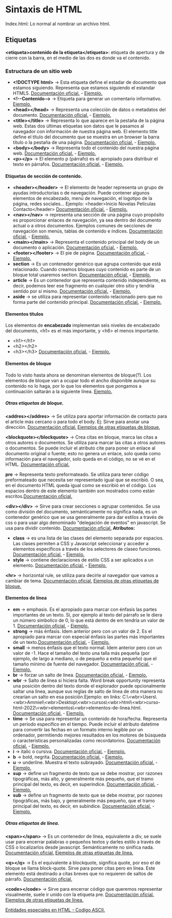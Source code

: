 ﻿
# Sintaxis de HTML

Index.html: Lo normal al nombrar un archivo html.

## Etiquetas

**\<etiqueta>contenido de la etiqueta\</etiqueta>**: etiqueta de apertura y de cierre con la barra, en el medio de las dos es donde va el contenido.

### Estructura de un sitio web

+ **\<!DOCTYPE html>** -> Esta etiqueta define el estadar de documento que estamos siguiendo. Representa que estamos siguiendo el estandar HTML5. [Documentación oficial.](https://developer.mozilla.org/es/docs/Web/HTML/Element/html) - [Ejemplo.](https://github.com/Juan122113/curso-html-2022/blob/main/index.html)
+ **\<!--Contenido-->** -> Etiqueta para generar un comentario informativo.  [Ejemplo.](https://github.com/Juan122113/curso-html-2022/blob/main/index.html)
+ **\<head>\</head>** -> Representa una colección de datos o metadatos del documento. [Documentación oficial.](https://developer.mozilla.org/es/docs/Web/HTML/Element/head) - [Ejemplo.](https://github.com/Juan122113/curso-html-2022/blob/main/index.html)
+ **\<title>\</title>** -> Representa lo que aparece en la pestaña de la página web. Estas dos últimas etiquetas son datos que le pasamos al navegador con información de nuestra página web. El elemento title define el título del documento que se muestra en un browser la barra título o la pestaña de una página. [Documentación oficial.](https://developer.mozilla.org/es/docs/Web/HTML/Element/title) - [Ejemplo.](https://github.com/Juan122113/curso-html-2022/blob/main/index.html)
+ **\<body>\</body>** -> Representa todo el contenido del nuestra página web. [Documentación oficial.](https://developer.mozilla.org/es/docs/Web/HTML/Element/body) - [Ejemplo.](https://github.com/Juan122113/curso-html-2022/blob/main/index.html)
+ **\<p>\</p>** -> El elemento p (párrafo) es el apropiado para distribuir el texto en párrafos. [Documentación oficial.](https://developer.mozilla.org/es/docs/Web/HTML/Element/p) - [Ejemplo.](https://github.com/Juan122113/curso-html-2022/blob/main/titulos-y-parrafos.html)


#### Etiquetas de sección de contenido.

+ **\<header>\</header>** -> El elemento de header representa un grupo de ayudas introductorias o de navegación. Puede contener algunos elementos de encabezado, menú de navegación, el logotipo de la página, redes sociales... Ejemplo: 
\<header>Inicio
Novelas
Películas
Contacto\</header>
[Documentación oficial.](https://developer.mozilla.org/es/docs/Web/HTML/Element/header) - [Ejemplo.](https://github.com/Juan122113/curso-html-2022/blob/main/seccion-de-contenido.html)
+ __\<nav>\</nav>__ -> representa una sección de una página cuyo propósito es proporcionar enlaces de navegación, ya sea dentro del documento actual o a otros documentos. Ejemplos comunes de secciones de navegación son menús, tablas de contenido e índices. [Documentación oficial.](https://developer.mozilla.org/es/docs/Web/HTML/Element/nav) - [Ejemplo.](https://github.com/Juan122113/CursoCSS/blob/main/20-Men%C3%BA%20CSS/index.html)
 + **\<main>\</main>** -> Representa el contenido principal del body de un documento o aplicación. [Documentación oficial.](https://developer.mozilla.org/es/docs/Web/HTML/Element/main) - [Ejemplo.](https://github.com/Juan122113/curso-html-2022/blob/main/seccion-de-contenido.html)
+ **\<footer>\</footer>** -> El pie de página. [Documentación oficial.](https://developer.mozilla.org/es/docs/Web/HTML/Element/footer) - [Ejemplo.](https://github.com/Juan122113/curso-html-2022/blob/main/seccion-de-contenido.html)
+ **section** -> Es un contenedor genérico que agrupa contenido que está relacionado. Cuando creamos bloques cuyo contenido es parte de un bloque total usaremos section. [Documentación oficial.](https://developer.mozilla.org/es/docs/Web/HTML/Element/section) - [Ejemplo.](https://github.com/Juan122113/curso-html-2022/blob/main/seccion-de-contenido-II.html)
+ **article** -> Es un contenedor que representa contenido independiente, es decir, podemos leer ese fragmento en cualquier otro sitio y tendría sentido por sí mismo. [Documentación oficial.](https://developer.mozilla.org/es/docs/Web/HTML/Element/article) - [Ejemplo.](https://github.com/Juan122113/curso-html-2022/blob/main/seccion-de-contenido-II.html)
+ **aside** -> se utiliza para representar contenido relacionado pero que no forma parte del contenido principal. [Documentación oficial.](https://developer.mozilla.org/es/docs/Web/HTML/Element/aside) - [Ejemplo.](https://github.com/Juan122113/curso-html-2022/blob/main/seccion-de-contenido-IV.html)

#### Elementos títulos

Los elementos de **encabezado** implementan seis niveles de encabezado del documento, \<h1> es el más importante, y \<h6> el menos importante.
+ \<h1>\</h1>
+ \<h2>\</h2>
+ \<h3>\</h3>
[Documentación oficial.](https://developer.mozilla.org/es/docs/Web/HTML/Element/Heading_Elements) - [Ejemplo.](https://github.com/Juan122113/curso-html-2022/blob/main/titulos-y-parrafos.html)

#### Elementos de bloque

Todo lo visto hasta ahora se denominan elementos de bloque(?). Los elementos de bloque van a ocupar todo el ancho disponible aunque su contenido no lo haga, por lo que los elementos que pongamos a continuación saltarán a la siguiente línea. [Ejemplo.](https://github.com/Juan122113/curso-html-2022/blob/main/elementos-de-bloque.html)

##### Otras etiquetas de bloque.

**\<addres>\</addres>** -> Se utiliza para aportar información de contacto para el article más cercano o para todo el body. Ej: Sirve para anotar una dirección. [Documentación oficial.](https://developer.mozilla.org/es/docs/Web/HTML/Element/address) [Ejemplos de otras etiquetas de bloque.](https://github.com/Juan122113/curso-html-2022/blob/main/otras-etiquetas-bloque.html)

**\<blockquote>\</blockquote>** -> Crea citas en bloque, marca las citas a otros autores o documentos. Se utiliza para marcar las citas a otros autores o documentos. Se puede incluir el atributo cite para poner un enlace al documento original o fuente; esto no genera un enlace, solo queda como información para el navegador, solo queda en el código, no se vé en el HTML. [Documentación oficial.](https://developer.mozilla.org/es/docs/Web/HTML/Element/blockquote)

**pre** -> Representa texto preformateado. Se utiliza para tener código preformateado que necesita ser representado igual que se escribió. O sea, en el documento HTML queda igual como se escribió en el código. Los espacios dentro de este elemento también son mostrados como están escritos.[Documentación oficial.](https://developer.mozilla.org/es/docs/Web/HTML/Element/pre)

**\<div>\</div>** -> Sirve para crear secciones o agrupar contenidos. Se usa como división del documento, semánticamente no significa nada, es un contenedor genérico que se usa generalmente para dar estilos a través de css o para usar algo denominado "delegación de eventos" en javascript. Se usa para dividir contenido. [Documentación oficial.](https://developer.mozilla.org/es/docs/Web/HTML/Element/div) __Atributos:__
+ **class** -> es una lista de las clases del elemento separada por espacios. Las clases permiten a CSS y Javascript seleccionar y acceder a elementos específicos a través de los selectores de claseo funciones. [Documentación oficial.](https://developer.mozilla.org/es/docs/Web/HTML/Global_attributes/class) - [Ejemplo.](https://github.com/Juan122113/CursoCSS/blob/main/01-introducci%C3%B3n-css/index.html)
+ **style** -> contiene declaraciones de estilo CSS a ser aplicados a un elemento. [Documentación oficial.](https://developer.mozilla.org/es/docs/Web/HTML/Global_attributes/style) - [Ejemplo.](https://github.com/Juan122113/CursoCSS/blob/main/01-introducci%C3%B3n-css/index.html)

**\<hr>** -> horizontal rule, se utiliza para decirle al navegador que vamos a cambiar de tema. [Documentación oficial.](https://developer.mozilla.org/es/docs/Web/HTML/Element/hr) [Ejemplos de otras etiquetas de bloque.](https://github.com/Juan122113/curso-html-2022/blob/main/otras-etiquetas-bloque.html)

#### Elementos de línea

+ **em** -> emphasis. Es el apropiado para marcar con énfasis las partes importantes de un texto. Si, por ejemplo al texto del párrafo se le diera un número simbolico de 0, lo que está dentro de em tendría un valor de 1. [Documentación oficial.](https://developer.mozilla.org/es/docs/Web/HTML/Element/em) - [Ejemplo.](https://github.com/Juan122113/curso-html-2022/blob/main/elementos-de-linea.html)
+ **strong** -> más énfasis. Idem anterior pero con un valor de 2. Es el apropiado para marcar con especial énfasis las partes más importantes de un texto.[Documentación oficial.](https://developer.mozilla.org/es/docs/Web/HTML/Element/strong) - [Ejemplo.](https://github.com/Juan122113/curso-html-2022/blob/main/elementos-de-linea.html)
+ **small** -> menos énfasis que el texto normal. Idem anterior pero con un valor de -1. Hace el tamaño del texto una talla más pequeña (por ejemplo, de largo a mediano, o de pequeño a extra pequeño) que el tamaño mínimo de fuente del navegador. [Documentación oficial.](https://developer.mozilla.org/es/docs/Web/HTML/Element/small) - [Ejemplo.](https://github.com/Juan122113/curso-html-2022/blob/main/elementos-de-linea.html)
+ **br** -> forzar un salto de línea. [Documentación oficial.](https://developer.mozilla.org/es/docs/Web/HTML/Element/br) - [Ejemplo.](https://github.com/Juan122113/curso-html-2022/blob/main/elementos-de-linea.html)
+ **wbr** -> Salto de línea si hiciera falta. Word break opportunity representa una posición dentro del texto donde el explorador puede opcionalmente saltar una línea, aunque sus reglas de salto de línea de otra manera no crearían un salto en esa posición.Ejemplo: en links: C:\\\<wbr>Users\\\<wbr>Ammiel\\\<wbr>Desktop\\\<wbr>cursos\\\<wbr>html\\\<wbr>curso-html-2022\\\<wbr>elementos\\\<wbr>elementos-de-linea.html. [Documentación oficial.](https://developer.mozilla.org/es/docs/Web/HTML/Element/wbr) - [Ejemplo.](https://github.com/Juan122113/curso-html-2022/blob/main/elementos-de-linea.html)
+ **time** -> Se usa para representar un contenido de hora/fecha. Representa un periodo específico en el tiempo. Puede incluir el atributo datetime para convertir las fechas en un formato interno legible por un ordenador, permitiendo mejores resultados en los motores de búsqueda o características personalizadas como recordatorios. [Documentación oficial.](https://developer.mozilla.org/es/docs/Web/HTML/Element/time) - [Ejemplo.](https://github.com/Juan122113/curso-html-2022/blob/main/elementos-de-linea.html)
+ **i** -> italic o cursiva. [Documentación oficial.](https://developer.mozilla.org/es/docs/Web/HTML/Element/i) - [Ejemplo.](https://github.com/Juan122113/curso-html-2022/blob/main/elementos-de-linea.html)
+ **b** -> bold, negrita. [Documentación oficial.](https://developer.mozilla.org/es/docs/Web/HTML/Element/b) - [Ejemplo.](https://github.com/Juan122113/curso-html-2022/blob/main/elementos-de-linea.html)
+ **u** -> underline. Muestra el texto subrayado. [Documentación oficial.](https://developer.mozilla.org/es/docs/Web/HTML/Element/u) - [Ejemplo.](https://github.com/Juan122113/curso-html-2022/blob/main/elementos-de-linea.html)
+ **sup** -> define un fragmento de texto que se debe mostrar, por razones tipográficas, más alto, y generalmente más pequeño, que el tramo principal del texto, es decir, en superíndice. [Documentación oficial.](https://developer.mozilla.org/es/docs/Web/HTML/Element/sup) - [Ejemplo.](https://github.com/Juan122113/curso-html-2022/blob/main/elementos-de-linea.html)
+ **sub** -> define un fragmento de texto que se debe mostrar, por razones tipográficas, más bajo, y generalmente más pequeño, que el tramo principal del texto, es decir, en subíndice. [Documentación oficial.](https://developer.mozilla.org/es/docs/Web/HTML/Element/sub) - [Ejemplo.](https://github.com/Juan122113/curso-html-2022/blob/main/elementos-de-linea.html)

##### Otras etiquetas de línea.

**\<span>\</span>** -> Es un contenedor de línea, equivalente a div, se suele usar para encerrar palabras o pequeños textos y darles estilo a través de CSS o localizarlos desde javascript. Semánticamente no sinifica nada. [Documentación oficial.](https://developer.mozilla.org/es/docs/Web/HTML/Element/span) [Ejemplos de otras etiquetas de línea.](https://github.com/Juan122113/curso-html-2022/blob/main/otras-etiquetas-linea.html)

**\<q>\</q>** -> Es el equivalente a blockquote, significa quote, por eso el de bloque se llama block-quote. Sirve para poner citas pero en línea. Este elemento está destinado a citas breves que no requieren de saltos de párrafo. [Documentación oficial.](https://developer.mozilla.org/es/docs/Web/HTML/Element/q)

**\<code>\</code>** -> Sirve para encerrar código que queremos representar visualmente, suele ir unido con la etiqueta pre. [Documentación oficial.](https://developer.mozilla.org/es/docs/Web/HTML/Element/code) [Ejemplos de otras etiquetas de línea.](https://github.com/Juan122113/curso-html-2022/blob/main/otras-etiquetas-linea.html)


[Entidades especiales en HTML - Codigo ASCII.](https://ascii.cl/es/codigos-html.htm)


